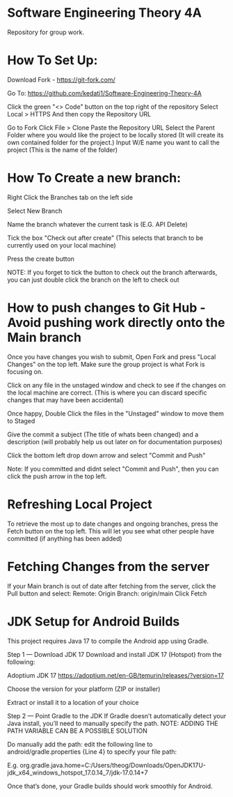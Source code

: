 # Software Engineering Theory 4A
Repository for group work.

# How To Set Up:

Download Fork - https://git-fork.com/

Go To:
https://github.com/kedati1/Software-Engineering-Theory-4A

Click the green "<> Code" button on the top right of the repository
Select Local > HTTPS     And then copy the Repository URL


Go to Fork
Click File > Clone
Paste the Repository URL
Select the Parent Folder where you would like the project to be locally stored (It will create its own contained folder for the project.)
Input W/E name you want to call the project (This is the name of the folder)


# How To Create a new branch:
  Right Click the Branches tab on the left side
  
  Select New Branch
  
  Name the branch whatever the current task is (E.G. API Delete)
  
  Tick the box "Check out after create" (This selects that branch to be currently used on your local machine)
  
  Press the create button
  
  NOTE: If you forget to tick the button to check out the branch afterwards, you can just double click the branch on the left to check out

# How to push changes to Git Hub    -     Avoid pushing work directly onto the Main branch
  Once you have changes you wish to submit, Open Fork and press "Local Changes" on the top left. Make sure the group project is what Fork is focusing on.
  
  Click on any file in the unstaged window and check to see if the changes on the local machine are correct. (This is where you can discard specific changes that may have been accidental)
  
  Once happy, Double Click the files in the "Unstaged" window to move them to Staged
  
  Give the commit a subject (The title of whats been changed) and a description (will probably help us out later on for documentation purposes)
  
  Click the bottom left drop down arrow and select "Commit and Push"
  
  Note: If you committed and didnt select "Commit and Push", then you can click the push arrow in the top left.

# Refreshing Local Project
To retrieve the most up to date changes and ongoing branches, press the Fetch button on the top left. This will let you see what other people have committed (if anything has been added)

# Fetching Changes from the server
If your Main branch is out of date after fetching from the server, click the Pull button and select:
Remote: Origin
Branch: origin/main
Click Fetch



# JDK Setup for Android Builds

This project requires Java 17 to compile the Android app using Gradle.

Step 1 — Download JDK 17
Download and install JDK 17 (Hotspot) from the following:

Adoptium JDK 17
https://adoptium.net/en-GB/temurin/releases/?version=17

Choose the version for your platform (ZIP or installer)

Extract or install it to a location of your choice

Step 2 — Point Gradle to the JDK
If Gradle doesn’t automatically detect your Java install, you’ll need to manually specify the path. NOTE: ADDING THE PATH VARIABLE CAN BE A POSSIBLE SOLUTION

Do manually add the path:  edit the following line to android/gradle.properties {Line 4} to specify your file path:

E.g.
org.gradle.java.home=C:/Users/theog/Downloads/OpenJDK17U-jdk_x64_windows_hotspot_17.0.14_7/jdk-17.0.14+7


Once that’s done, your Gradle builds should work smoothly for Android.